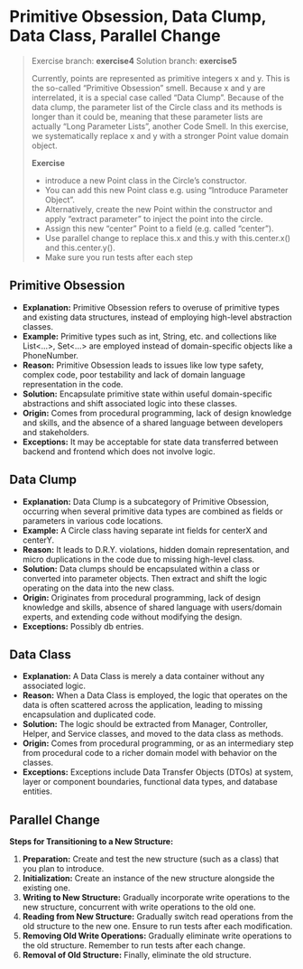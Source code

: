 # Primitive Obsession, Data Clump, Data Class, Parallel Change

> Exercise branch: **exercise4**
> Solution branch: **exercise5**
>
> Currently, points are represented as primitive integers x and y. This is the so-called “Primitive Obsession” smell. Because x and y are interrelated, it is a special case called “Data Clump”. Because of the data clump, the parameter list of the Circle class and its methods is longer than it could be, meaning that these parameter lists are actually “Long Parameter Lists”, another Code Smell. In this exercise, we systematically replace x and y with a stronger Point value domain object.
> 
> **Exercise**
>* introduce a new Point class in the Circle’s constructor. 
>* You can add this new Point class e.g. using “Introduce Parameter Object”. 
>* Alternatively, create the new Point within the constructor and apply “extract parameter” to inject the point into the circle. 
>* Assign this new “center” Point to a field (e.g. called “center”). 
>* Use parallel change to replace this.x and this.y with this.center.x() and this.center.y(). 
>* Make sure you run tests after each step

## Primitive Obsession
- **Explanation:**
  Primitive Obsession refers to overuse of primitive types and existing data structures, instead of employing high-level abstraction classes.
- **Example:**
  Primitive types such as int, String, etc. and collections like List<...>, Set<...> are employed instead of domain-specific objects like a PhoneNumber.
- **Reason:**
  Primitive Obsession leads to issues like low type safety, complex code, poor testability and lack of domain language representation in the code.
- **Solution:**
  Encapsulate primitive state within useful domain-specific abstractions and shift associated logic into these classes.
- **Origin:**
  Comes from procedural programming, lack of design knowledge and skills, and the absence of a shared language between developers and stakeholders.
- **Exceptions:**
  It may be acceptable for state data transferred between backend and frontend which does not involve logic.

## Data Clump

- **Explanation:**
  Data Clump is a subcategory of Primitive Obsession, occurring when several primitive data types are combined as fields or parameters in various code locations.
- **Example:**
  A Circle class having separate int fields for centerX and centerY.
- **Reason:**
  It leads to D.R.Y. violations, hidden domain representation, and micro duplications in the code due to missing high-level class.
- **Solution:**
  Data clumps should be encapsulated within a class or converted into parameter objects. Then extract and shift the logic operating on the data into the new class.
- **Origin:**
  Originates from procedural programming, lack of design knowledge and skills, absence of shared language with users/domain experts, and extending code without modifying the design.
- **Exceptions:**
  Possibly db entries.

## Data Class

- **Explanation:**
  A Data Class is merely a data container without any associated logic.
- **Reason:**
  When a Data Class is employed, the logic that operates on the data is often scattered across the application, leading to missing encapsulation and duplicated code.
- **Solution:**
  The logic should be extracted from Manager, Controller, Helper, and Service classes, and moved to the data class as methods.
- **Origin:**
  Comes from procedural programming, or as an intermediary step from procedural code to a richer domain model with behavior on the classes.
- **Exceptions:**
  Exceptions include Data Transfer Objects (DTOs) at system, layer or component boundaries, functional data types, and database entities.

## Parallel Change
**Steps for Transitioning to a New Structure:**

1. **Preparation:** Create and test the new structure (such as a class) that you plan to introduce.
2. **Initialization:** Create an instance of the new structure alongside the existing one.
3. **Writing to New Structure:** Gradually incorporate write operations to the new structure, concurrent with write operations to the old one.
4. **Reading from New Structure:** Gradually switch read operations from the old structure to the new one. Ensure to run tests after each modification.
5. **Removing Old Write Operations:** Gradually eliminate write operations to the old structure. Remember to run tests after each change.
6. **Removal of Old Structure:** Finally, eliminate the old structure.
